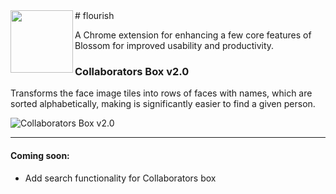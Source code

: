 <img align="left" height="100" src="http://i.imgur.com/dwGANBc.png">
# flourish

A Chrome extension for enhancing a few core features of Blossom for improved usability and productivity.

### Collaborators Box v2.0
Transforms the face image tiles into rows of faces with names, which are sorted alphabetically, making is significantly easier to find a given person.

![Collaborators Box v2.0](https://lh3.googleusercontent.com/s2Jw76A0oDLoHxU2wkkcpcFpdwO0VpBj5gnwPXjwDi-LWEuQeVYYuRjWg5WZhVlIPEpWKcv6jw=s1280-h800-e365-rw)

---

#### Coming soon:
- Add search functionality for Collaborators box
